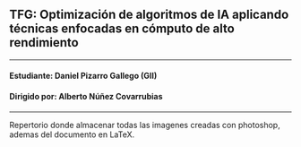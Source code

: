 ## TFG: Optimización de algoritmos de IA aplicando técnicas enfocadas en cómputo de alto rendimiento
---
#### Estudiante: Daniel Pizarro Gallego (GII)

#### Dirigido por: Alberto Núñez Covarrubias
---

Repertorio donde almacenar todas las imagenes creadas con photoshop, ademas del documento en LaTeX.